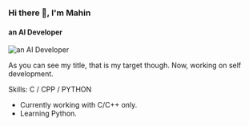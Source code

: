 ### Hi there 👋, I'm Mahin
#### an AI Developer
![an AI Developer](https://media2.giphy.com/media/QpVUMRUJGokfqXyfa1/giphy.gif?cid=ecf05e47yqa052vutzwnedfp751h6b7ujmhuq9m1ek0qre6v&rid=giphy.gif&ct=g)

As you can see my title, that is my target though. Now, working on self development.

Skills: C / CPP / PYTHON

- Currently working with C/C++ only.
- Learning Python.
